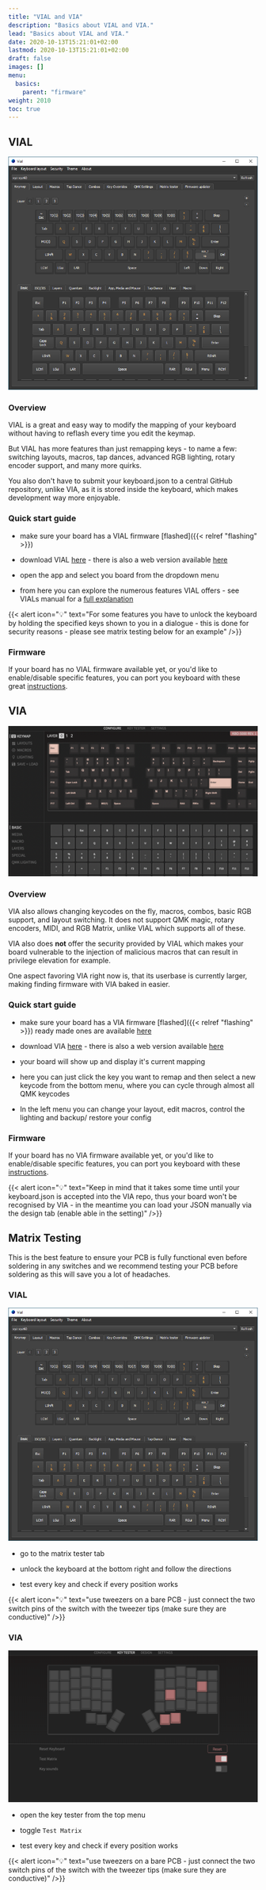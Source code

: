 ```yaml
---
title: "VIAL and VIA"
description: "Basics about VIAL and VIA."
lead: "Basics about VIAL and VIA."
date: 2020-10-13T15:21:01+02:00
lastmod: 2020-10-13T15:21:01+02:00
draft: false
images: []
menu:
  basics:
    parent: "firmware"
weight: 2010
toc: true
---
```


## VIAL

![VIAL](vial.png)

### Overview

VIAL is a great and easy way to modify the mapping of your keyboard without having to reflash every time you edit the keymap.

But VIAL has more features than just remapping keys - to name a few: switching layouts, macros, tap dances, advanced RGB lighting, rotary encoder support, and many more quirks.

You also don't have to submit your keyboard.json to a central GitHub repository, unlike VIA, as it is stored inside the keyboard, which makes development way more enjoyable.

### Quick start guide

- make sure your board has a VIAL firmware [flashed]({{< relref "flashing" >}})

- download VIAL [here](https://get.vial.today/download/) - there is also a web version available [here](https://vial.rocks/)

- open the app and select you board from the dropdown menu

- from here you can explore the numerous features VIAL offers - see VIALs manual for a [full explanation](https://get.vial.today/manual/first-use.html)

{{< alert icon="💡" text="For some features you have to unlock the keyboard by holding the specified keys shown to you in a dialogue - this is done for security reasons - please see matrix testing below for an example" />}}

### Firmware

If your board has no VIAL firmware available yet, or you'd like to enable/disable specific features, you can port you keyboard with these great [instructions](https://get.vial.today/docs/porting-to-via.html).

## VIA

![VIA](via.png)

### Overview

VIA also allows changing keycodes on the fly, macros, combos, basic RGB support, and layout switching.
It does not support QMK magic, rotary encoders, MIDI, and RGB Matrix, unlike VIAL which supports all of these.

VIA also does **not** offer the security provided by VIAL which makes your board vulnerable to the injection of malicious macros that can result in privilege elevation for example.

One aspect favoring VIA right now is, that its userbase is currently larger, making finding firmware with VIA baked in easier.

### Quick start guide

- make sure your board has a VIA firmware [flashed]({{< relref "flashing" >}}) ready made ones are available [here](https://www.caniusevia.com/docs/download_firmware)

- download VIA [here](https://github.com/the-via/releases/releases) - there is also a web version available [here](https://usevia.app/#/)

- your board will show up and display it's current mapping

- here you can just click the key you want to remap and then select a new keycode from the bottom menu, where you can cycle through almost all QMK keycodes

- In the left menu you can change your layout, edit macros, control the lighting and backup/ restore your config

### Firmware

If your board has no VIA firmware available yet, or you'd like to enable/disable specific features, you can port you keyboard with these [instructions](https://www.caniusevia.com/docs/specification).

{{< alert icon="💡" text="Keep in mind that it takes some time until your keyboard.json is accepted into the VIA repo, thus your board won't be recognised by VIA - in the meantime you can load your JSON manually via the design tab (enable able in the setting)" />}}

## Matrix Testing

This is the best feature to ensure your PCB is fully functional even before soldering in any switches and we recommend testing your PCB before soldering as this will save you a lot of headaches.

### VIAL

![VIAL matrix](vial-matrix.png)

- go to the matrix tester tab

- unlock the keyboard at the bottom right and follow the directions

- test every key and check if every position works

{{< alert icon="💡" text="use tweezers on a bare PCB - just connect the two switch pins of the switch with the tweezer tips (make sure they are conductive)" />}}

### VIA

![VIA matrix](via-matrix.png)

- open the key tester from the top menu

- toggle `Test Matrix`

- test every key and check if every position works

{{< alert icon="💡" text="use tweezers on a bare PCB - just connect the two switch pins of the switch with the tweezer tips (make sure they are conductive)" />}}
